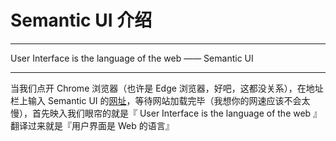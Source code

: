 # Semantic UI 介绍

---
User Interface is the language of the web —— Semantic UI

---

当我们点开 Chrome 浏览器（也许是 Edge 浏览器，好吧，这都没关系），在地址栏上输入 Semantic UI 的[网址](https://semantic-ui.com)，等待网站加载完毕（我想你的网速应该不会太慢），首先映入我们眼帘的就是『 User Interface is the language of the web 』翻译过来就是『用户界面是 Web 的语言』

